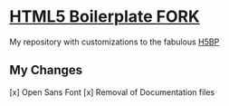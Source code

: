 # [HTML5 Boilerplate FORK](http://html5boilerplate.com)

My repository with customizations to the fabulous [H5BP](www.html5boilerplate.com)

My Changes
-----------

[x] Open Sans Font
[x] Removal of Documentation files

